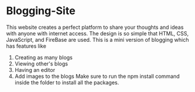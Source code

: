 # Blogging-Site
This website creates a perfect platform to share your thoughts and ideas with anyone with internet access. The design is so simple that HTML, CSS, JavaScript, and FireBase are used. This is a mini version of blogging which has features like 
1. Creating as many blogs 
2. Viewing other's blogs
3. Having an editor
4. Add images to the blogs
Make sure to run the npm install command inside the folder to install all the packages.

